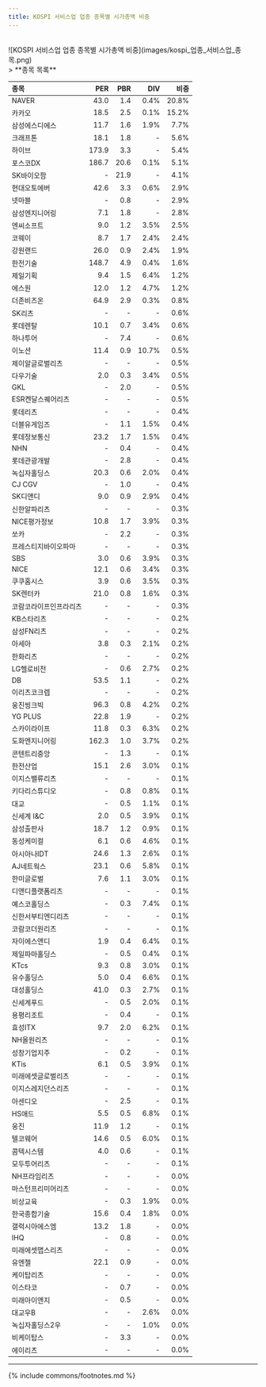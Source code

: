 ```yaml
---
title: KOSPI 서비스업 업종 종목별 시가총액 비중
---
```

<br>
![KOSPI 서비스업 업종 종목별 시가총액 비중](images/kospi_업종_서비스업_종목.png)

<br>
> **종목 목록<a id="list"></a>**

| **종목** | **PER** | **PBR** | **DIV** | **비중** |
| :------- | ------: | ------: | ------: | -------: |
| NAVER | 43.0 | 1.4 | 0.4% | 20.8% |
| 카카오 | 18.5 | 2.5 | 0.1% | 15.2% |
| 삼성에스디에스 | 11.7 | 1.6 | 1.9% | 7.7% |
| 크래프톤 | 18.1 | 1.8 | - | 5.6% |
| 하이브 | 173.9 | 3.3 | - | 5.4% |
| 포스코DX | 186.7 | 20.6 | 0.1% | 5.1% |
| SK바이오팜 | - | 21.9 | - | 4.1% |
| 현대오토에버 | 42.6 | 3.3 | 0.6% | 2.9% |
| 넷마블 | - | 0.8 | - | 2.9% |
| 삼성엔지니어링 | 7.1 | 1.8 | - | 2.8% |
| 엔씨소프트 | 9.0 | 1.2 | 3.5% | 2.5% |
| 코웨이 | 8.7 | 1.7 | 2.4% | 2.4% |
| 강원랜드 | 26.0 | 0.9 | 2.4% | 1.9% |
| 한전기술 | 148.7 | 4.9 | 0.4% | 1.6% |
| 제일기획 | 9.4 | 1.5 | 6.4% | 1.2% |
| 에스원 | 12.0 | 1.2 | 4.7% | 1.2% |
| 더존비즈온 | 64.9 | 2.9 | 0.3% | 0.8% |
| SK리츠 | - | - | - | 0.6% |
| 롯데렌탈 | 10.1 | 0.7 | 3.4% | 0.6% |
| 하나투어 | - | 7.4 | - | 0.6% |
| 이노션 | 11.4 | 0.9 | 10.7% | 0.5% |
| 제이알글로벌리츠 | - | - | - | 0.5% |
| 다우기술 | 2.0 | 0.3 | 3.4% | 0.5% |
| GKL | - | 2.0 | - | 0.5% |
| ESR켄달스퀘어리츠 | - | - | - | 0.5% |
| 롯데리츠 | - | - | - | 0.4% |
| 더블유게임즈 | - | 1.1 | 1.5% | 0.4% |
| 롯데정보통신 | 23.2 | 1.7 | 1.5% | 0.4% |
| NHN | - | 0.4 | - | 0.4% |
| 롯데관광개발 | - | 2.8 | - | 0.4% |
| 녹십자홀딩스 | 20.3 | 0.6 | 2.0% | 0.4% |
| CJ CGV | - | 1.0 | - | 0.4% |
| SK디앤디 | 9.0 | 0.9 | 2.9% | 0.4% |
| 신한알파리츠 | - | - | - | 0.3% |
| NICE평가정보 | 10.8 | 1.7 | 3.9% | 0.3% |
| 쏘카 | - | 2.2 | - | 0.3% |
| 프레스티지바이오파마 | - | - | - | 0.3% |
| SBS | 3.0 | 0.6 | 3.9% | 0.3% |
| NICE | 12.1 | 0.6 | 3.4% | 0.3% |
| 쿠쿠홈시스 | 3.9 | 0.6 | 3.5% | 0.3% |
| SK렌터카 | 21.0 | 0.8 | 1.6% | 0.3% |
| 코람코라이프인프라리츠 | - | - | - | 0.3% |
| KB스타리츠 | - | - | - | 0.2% |
| 삼성FN리츠 | - | - | - | 0.2% |
| 아세아 | 3.8 | 0.3 | 2.1% | 0.2% |
| 한화리츠 | - | - | - | 0.2% |
| LG헬로비전 | - | 0.6 | 2.7% | 0.2% |
| DB | 53.5 | 1.1 | - | 0.2% |
| 이리츠코크렙 | - | - | - | 0.2% |
| 웅진씽크빅 | 96.3 | 0.8 | 4.2% | 0.2% |
| YG PLUS | 22.8 | 1.9 | - | 0.2% |
| 스카이라이프 | 11.8 | 0.3 | 6.3% | 0.2% |
| 도화엔지니어링 | 162.3 | 1.0 | 3.7% | 0.2% |
| 콘텐트리중앙 | - | 1.3 | - | 0.1% |
| 한전산업 | 15.1 | 2.6 | 3.0% | 0.1% |
| 이지스밸류리츠 | - | - | - | 0.1% |
| 키다리스튜디오 | - | 0.8 | 0.8% | 0.1% |
| 대교 | - | 0.5 | 1.1% | 0.1% |
| 신세계 I&C | 2.0 | 0.5 | 3.9% | 0.1% |
| 삼성출판사 | 18.7 | 1.2 | 0.9% | 0.1% |
| 동성케미컬 | 6.1 | 0.6 | 4.6% | 0.1% |
| 아시아나IDT | 24.6 | 1.3 | 2.6% | 0.1% |
| AJ네트웍스 | 23.1 | 0.6 | 5.8% | 0.1% |
| 한미글로벌 | 7.6 | 1.1 | 3.0% | 0.1% |
| 디앤디플랫폼리츠 | - | - | - | 0.1% |
| 예스코홀딩스 | - | 0.3 | 7.4% | 0.1% |
| 신한서부티엔디리츠 | - | - | - | 0.1% |
| 코람코더원리츠 | - | - | - | 0.1% |
| 자이에스앤디 | 1.9 | 0.4 | 6.4% | 0.1% |
| 제일파마홀딩스 | - | 0.5 | 0.4% | 0.1% |
| KTcs | 9.3 | 0.8 | 3.0% | 0.1% |
| 유수홀딩스 | 5.0 | 0.4 | 6.6% | 0.1% |
| 대성홀딩스 | 41.0 | 0.3 | 2.7% | 0.1% |
| 신세계푸드 | - | 0.5 | 2.0% | 0.1% |
| 용평리조트 | - | 0.4 | - | 0.1% |
| 효성ITX | 9.7 | 2.0 | 6.2% | 0.1% |
| NH올원리츠 | - | - | - | 0.1% |
| 성창기업지주 | - | 0.2 | - | 0.1% |
| KTis | 6.1 | 0.5 | 3.9% | 0.1% |
| 미래에셋글로벌리츠 | - | - | - | 0.1% |
| 이지스레지던스리츠 | - | - | - | 0.1% |
| 아센디오 | - | 2.5 | - | 0.1% |
| HS애드 | 5.5 | 0.5 | 6.8% | 0.1% |
| 웅진 | 11.9 | 1.2 | - | 0.1% |
| 텔코웨어 | 14.6 | 0.5 | 6.0% | 0.1% |
| 콤텍시스템 | 4.0 | 0.6 | - | 0.1% |
| 모두투어리츠 | - | - | - | 0.1% |
| NH프라임리츠 | - | - | - | 0.0% |
| 마스턴프리미어리츠 | - | - | - | 0.0% |
| 비상교육 | - | 0.3 | 1.9% | 0.0% |
| 한국종합기술 | 15.6 | 0.4 | 1.8% | 0.0% |
| 갤럭시아에스엠 | 13.2 | 1.8 | - | 0.0% |
| IHQ | - | 0.8 | - | 0.0% |
| 미래에셋맵스리츠 | - | - | - | 0.0% |
| 유엔젤 | 22.1 | 0.9 | - | 0.0% |
| 케이탑리츠 | - | - | - | 0.0% |
| 이스타코 | - | 0.7 | - | 0.0% |
| 미래아이앤지 | - | 0.5 | - | 0.0% |
| 대교우B | - | - | 2.6% | 0.0% |
| 녹십자홀딩스2우 | - | - | 1.0% | 0.0% |
| 비케이탑스 | - | 3.3 | - | 0.0% |
| 에이리츠 | - | - | - | 0.0% |

---
{% include commons/footnotes.md %}